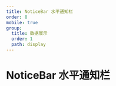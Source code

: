 ```yaml
---
title: NoticeBar 水平通知栏
order: 8
mobile: true
group:
  title: 数据展示
  order: 1
  path: display
---
```


# NoticeBar 水平通知栏

<code src="../demo/NoticeBar.tsx"></code>
<API src="../src/NoticeBar.tsx"></API>

